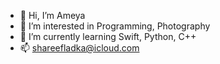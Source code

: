 - 👋 Hi, I’m Ameya
- 👀 I’m interested in Programming, Photography
- 🌱 I’m currently learning Swift, Python, C++
- 📫 shareefladka@icloud.com

<!---
shareefladka22/shareefladka22 is a ✨ special ✨ repository because its `README.md` (this file) appears on your GitHub profile.
You can click the Preview link to take a look at your changes.
--->
